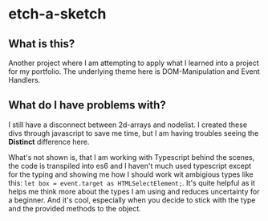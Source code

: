 # etch-a-sketch

## What is this?

Another project where I am attempting to apply what I learned into a project for my portfolio.
The underlying theme here is DOM-Manipulation and Event Handlers.

## What do I have problems with?

I still have a disconnect between 2d-arrays and nodelist.
I created these divs through javascript to save me time, but I am having troubles seeing the **Distinct** difference here.

What's not shown is, that I am working with Typescript behind the scenes, the code is transpiled into es6 and I haven't much used typescript except for the typing and showing me how I should work wit ambigious types like this:
`let box = event.target as HTMLSelectElement;`.
It's quite helpful as it helps me think more about the types I am using and reduces uncertainty for a beginner.
And it's cool, especially when you decide to stick with the type and the provided methods to the object.
